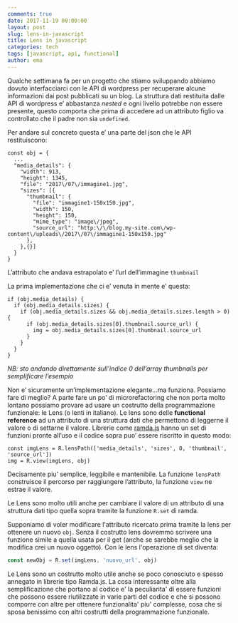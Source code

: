 ```yaml
---
comments: true
date: 2017-11-19 00:00:00
layout: post
slug: lens-in-javascript
title: Lens in javascript
categories: tech
tags: [javascript, api, functional]
author: ema
---
```


Qualche settimana fa per un progetto che stiamo sviluppando abbiamo dovuto interfacciarci con le API di wordpress per recuperare alcune informazioni dai post pubblicati su un blog.
La struttura dati restituita dalle API di wordpress e’ abbastanza _nested_ e ogni livello potrebbe non essere presente, questo comporta che prima di accedere ad un attributo figlio va controllato che il padre non sia `undefined`.

Per andare sul concreto questa e’ una parte del json che le API restituiscono:
```
const obj = {
  ...
  "media_details": {
    "width": 913,
    "height": 1345,
    "file": "2017\/07\/immagine1.jpg",
    "sizes": [{
      "thumbnail": {
        "file": "immagine1-150x150.jpg",
        "width": 150,
        "height": 150,
        "mime_type": "image\/jpeg",
        "source_url": "http:\/\/blog.my-site.com\/wp-content\/uploads\/2017\/07\/immagine1-150x150.jpg"
      },
    },{}]
  }
}
```

L’attributo che andava estrapolato e’ l’url dell’immagine `thumbnail`

La prima implementazione che ci e’ venuta in mente e’ questa:
```
if (obj.media_details) {
  if (obj.media_details.sizes) {
    if (obj.media_details.sizes && obj.media_details.sizes.length > 0){
      if (obj.media_details.sizes[0].thumbnail.source_url) {
        img = obj.media_details.sizes[0].thumbnail.source_url
      }
    }
  }
}
```

_NB: sto andando direttamente sull’indice 0 dell’array thumbnails per semplificare l’esempio_

Non e’ sicuramente un’implementazione elegante...ma funziona.
Possiamo fare di meglio?
A parte fare un po’ di microrefactoring che non porta molto lontano possiamo provare ad usare un costrutto della programmazione funzionale: le Lens (o lenti in italiano).
Le lens sono delle **functional reference** ad un attributo di una struttura dati che permettono di leggerne il valore o di settarne il valore. 
Librerie come [ramda.js](http://ramdajs.com) hanno un set di funzioni pronte all’uso e il codice sopra puo’ essere riscritto in questo modo:

```
const imgLens = R.lensPath(['media_details', 'sizes', 0, 'thumbnail', 'source_url'])
img = R.view(imgLens, obj)
```

Decisamente piu’ semplice, leggibile e mantenibile. La funzione `lensPath` construisce il percorso per raggiungere l’attributo, la funzione `view` ne estrae il valore.

Le Lens sono molto utili anche per cambiare il valore di un attributo di una struttura dati tipo quella sopra tramite la funzione `R.set` di ramda.

Supponiamo di voler modificare l'attributo ricercato prima tramite la lens per ottenere un nuovo `obj`. Senza il costrutto lens dovremmo scrivere una funzione simile a quella usata per il get (anche se sarebbe meglio che la modifica crei un nuovo oggetto).
Con le lens l'operazione di set diventa:

```javascript
const newObj = R.set(imgLens, 'nuovo_url', obj)
```

Le Lens sono un costrutto molto utile anche se poco conosciuto e spesso annegato in librerie tipo Ramda.js. La cosa interessante oltre alla semplificazione che portano al codice e' la peculiarita' di essere funzioni che possono essere riutilizzate in varie parti del codice e che si possono comporre con altre per ottenere funzionalita' piu' complesse, cosa che si sposa benissimo con altri costrutti della programmazione funzionale.




